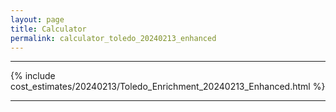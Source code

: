 ```yaml
---
layout: page
title: Calculator
permalink: calculator_toledo_20240213_enhanced
---
```


___

{% include cost_estimates/20240213/Toledo_Enrichment_20240213_Enhanced.html %}

___

